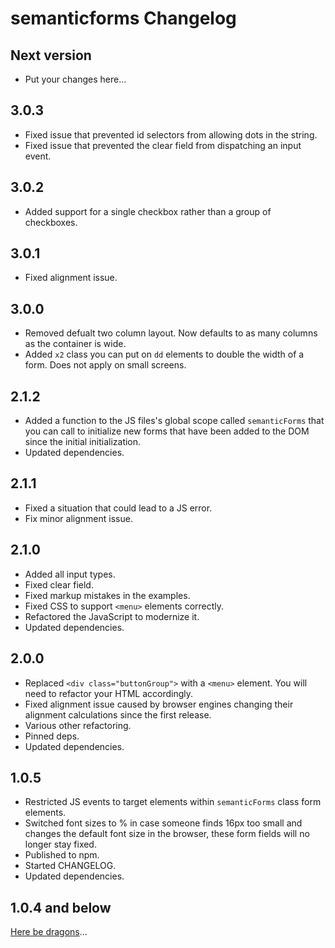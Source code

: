 # semanticforms Changelog

## Next version

- Put your changes here...

## 3.0.3

- Fixed issue that prevented id selectors from allowing dots in the string.
- Fixed issue that prevented the clear field from dispatching an input event.

## 3.0.2

- Added support for a single checkbox rather than a group of checkboxes.

## 3.0.1

- Fixed alignment issue.

## 3.0.0

- Removed defualt two column layout. Now defaults to as many columns as the container is wide.
- Added `x2` class you can put on `dd` elements to double the width of a form. Does not apply on small screens.

## 2.1.2

- Added a function to the JS files's global scope called `semanticForms` that you can call to initialize new forms that have been added to the DOM since the initial initialization.
- Updated dependencies.

## 2.1.1

- Fixed a situation that could lead to a JS error.
- Fix minor alignment issue.

## 2.1.0

- Added all input types.
- Fixed clear field.
- Fixed markup mistakes in the examples.
- Fixed CSS to support `<menu>` elements correctly.
- Refactored the JavaScript to modernize it.
- Updated dependencies.

## 2.0.0

- Replaced `<div class="buttonGroup">` with a `<menu>` element. You will need to refactor your HTML accordingly.
- Fixed alignment issue caused by browser engines changing their alignment calculations since the first release.
- Various other refactoring.
- Pinned deps.
- Updated dependencies.

## 1.0.5

- Restricted JS events to target elements within `semanticForms` class form elements.
- Switched font sizes to % in case someone finds 16px too small and changes the default font size in the browser, these form fields will no longer stay fixed.
- Published to npm.
- Started CHANGELOG.
- Updated dependencies.

## 1.0.4 and below

[Here be dragons](https://en.wikipedia.org/wiki/Here_be_dragons)...

